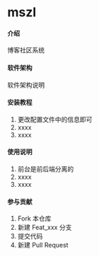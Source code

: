 # mszl

#### 介绍
博客社区系统

#### 软件架构
软件架构说明


#### 安装教程

1.  更改配置文件中的信息即可
2.  xxxx
3.  xxxx

#### 使用说明

1.  前台是前后端分离的
2.  xxxx
3.  xxxx

#### 参与贡献

1.  Fork 本仓库
2.  新建 Feat_xxx 分支
3.  提交代码
4.  新建 Pull Request
